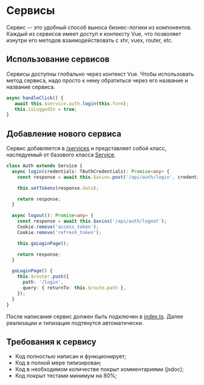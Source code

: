 # Сервисы

Сервис -- это удобный способ выноса бизнес-логики из компонентов. Каждый из сервисов имеет доступ к контексту Vue, что позволяет изнутри его методов взаимодействовать с xhr, vuex, router, etc.

## Использование сервисов

Сервисы доступны глобально через контекст Vue. Чтобы использовать метод сервиса, надо просто к нему обратиться через его название и название сервиса.

```typescript
async handleClick() {
   await this.$service.auth.login(this.form);
   this.isLoggedIn = true;
}
```

## Добавление нового сервиса

Сервис добавляется в [/services](../../services) и представляет собой класс, наследуемый от базового класса [Service](./utils.ts).

```typescript
class Auth extends Service {
  async login(credentials: TAuthCredentials): Promise<any> {
    const response = await this.$axios.post('/api/auth/login', credentials);

    this.setTokens(response.data);

    return response;
  }

  async logout(): Promise<any> {
    const response = await this.$axios('/api/auth/logout');
    Cookie.remove('access_token');
    Cookie.remove('refresh_token');

    this.goLoginPage();

    return response;
  }

  goLoginPage() {
    this.$router.push({
      path: '/login',
      query: { returnTo: this.$route.path },
    });
  }
}
```

После написания сервис должен быть подключен в [index.ts](../../services/index.ts). Далее реализации и типизация подтянутся автоматически.

## Требования к сервису

- Код полностью написан и функционирует;
- Код в полной мере типизирован;
- Код в необходимом количестве покрыт комментариями (jsdoc);
- Код покрыт тестами минимум на 80%;
